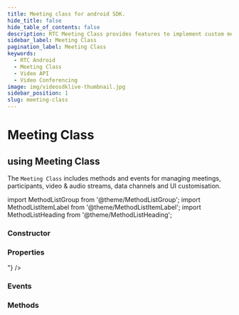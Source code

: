 ```yaml
---
title: Meeting class for android SDK.
hide_title: false
hide_table_of_contents: false
description: RTC Meeting Class provides features to implement custom meeting layout in your application.
sidebar_label: Meeting Class
pagination_label: Meeting Class
keywords:
  - RTC Android
  - Meeting Class
  - Video API
  - Video Conferencing
image: img/videosdklive-thumbnail.jpg
sidebar_position: 1
slug: meeting-class
---
```


# Meeting Class

## using Meeting Class

The `Meeting Class` includes methods and events for managing meetings, participants, video & audio streams, data channels and UI customisation.

import MethodListGroup from '@theme/MethodListGroup';
import MethodListItemLabel from '@theme/MethodListItemLabel';
import MethodListHeading from '@theme/MethodListHeading';

### Constructor

<MethodListGroup>
  <MethodListItemLabel name="__constructor"  >
    <MethodListGroup>
      <MethodListHeading heading="Constructors" />
      <MethodListItemLabel name="Meeting(String meetingId, Participant localParticipant)"  type={"void"} />
    </MethodListGroup>
  </MethodListItemLabel>
</MethodListGroup>

### Properties

<MethodListGroup>
  <MethodListItemLabel name="__properties"  >
    <MethodListGroup>
      <MethodListHeading heading="Properties" />
      <MethodListItemLabel name="getMeetingId()"  type={"String"} />
      <MethodListItemLabel name="getLocalParticipant()"  type={"Participant"} />
      <MethodListItemLabel name="getParticipants()"  type={"Map<String, Participant>"} />
    </MethodListGroup>
  </MethodListItemLabel>
</MethodListGroup>

### Events

<MethodListGroup>
  <MethodListItemLabel name="__events" >
    <MethodListGroup>
      <MethodListHeading heading="Events" />
      <MethodListItemLabel name="addEventListener(MeetingEventListener listener)"  type={"void"} />
      <MethodListItemLabel name="removeEventListener(MeetingEventListener listener)"  type={"void"} />
      <MethodListItemLabel name="removeAllListeners()"  type={"void"} />
    </MethodListGroup>
  </MethodListItemLabel>
</MethodListGroup>

### Methods

<MethodListGroup>
  <MethodListItemLabel name="__methods" >
    <MethodListGroup>
      <MethodListHeading heading="Methods" />
      <MethodListItemLabel name="join()"  type={"void"} />
      <MethodListItemLabel name="leave()"  type={"void"} />
      <MethodListItemLabel name="end()"  type={"void"} />
      <MethodListItemLabel name="muteMic()"  type={"void"} />
      <MethodListItemLabel name="unmuteMic()"  type={"void"} />
      <MethodListItemLabel name="disableWebcam()"  type={"void"} />
      <MethodListItemLabel name="enableWebcam()"  type={"void"} />
      <MethodListItemLabel name="startRecording(String webhookUrl)"  type={"void"} />
      <MethodListItemLabel name="stopRecording()"  type={"void"} />
      <MethodListItemLabel name="startLivestream(List<LivestreamOutput> outputs)"  type={"void"} />
      <MethodListItemLabel name="stopLivestream()"  type={"void"} />
      <MethodListItemLabel name="changeWebcam()"  type={"void"} />
    </MethodListGroup>
  </MethodListItemLabel>
</MethodListGroup>
